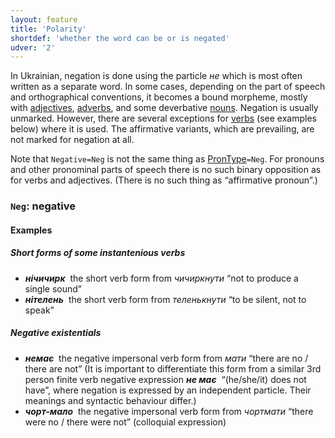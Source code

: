 ```yaml
---
layout: feature
title: 'Polarity'
shortdef: 'whether the word can be or is negated'
udver: '2'
---
```


In Ukrainian, negation is done using the particle _не_ which is most often written as a separate word. In some cases, depending on the part of speech and orthographical conventions, it becomes a bound morpheme, mostly with [adjectives](uk-pos/ADJ), [adverbs](uk-pos/ADV), and some deverbative [nouns](uk-pos/NOUN). Negation is usually unmarked. However, there are several exceptions for [verbs](uk-pos/VERB) (see examples below) where it is used. The affirmative variants, which are prevailing, are not marked for negation at all.

Note that `Negative=Neg` is not the same thing as [PronType]()`=Neg`. For pronouns and other pronominal parts of speech there is no such binary opposition as for verbs and adjectives. (There is no such thing as “affirmative pronoun”.)

### <a name="Neg">`Neg`</a>: negative

#### Examples

##### Short forms of some instantenious verbs

* _<b>нічичирк</b>&nbsp;_ the short verb form from _чичиркнути_ “not to produce a single sound”
* _<b>нітелень</b>&nbsp;_ the short verb form from _теленькнути_ “to be silent, not to speak”

##### Negative existentials

* _<b>немає</b>&nbsp;_ the negative impersonal verb form from _мати_ “there are no / there are not” (It is important to differentiate this form from a similar 3rd person finite verb negative expression _<b>не має</b>&nbsp;_ “(he/she/it) does not have”, where negation is expressed by an independent particle. Their meanings and syntactic behaviour differ.)
* _<b>чорт-мало</b>&nbsp;_ the negative impersonal verb form from _чортмати_ “there were no / there were not” (colloquial expression)
<!-- Interlanguage links updated St lis 3 20:58:27 CET 2021 -->
